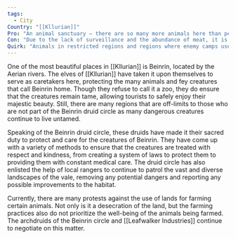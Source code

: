 ```yaml
---
tags:
  - City
Country: "[[Kllurian]]"
Pro: "An animal sanctuary — there are so many more animals here than people"
Con: "Due to the lack of surveillance and the abundance of meat, it is common for camps to form unnoticed"
Quirk: "Animals in restricted regions and regions where enemy camps used to exist can be quite aggressive"
---
```


One of the most beautiful places in [[Kllurian]] is Beinrin, located by the Aerian rivers. The elves of [[Kllurian]] have taken it upon themselves to serve as caretakers here, protecting the many animals and fey creatures that call Beinrin home. Though they refuse to call it a zoo, they do ensure that the creatures remain tame, allowing tourists to safely enjoy their majestic beauty. Still, there are many regions that are off-limits to those who are not part of the Beinrin druid circle as many dangerous creatures continue to live untamed. 

Speaking of the Beinrin druid circle, these druids have made it their sacred duty to protect and care for the creatures of Beinrin. They have come up with a variety of methods to ensure that the creatures are treated with respect and kindness, from creating a system of laws to protect them to providing them with constant medical care. The druid circle has also enlisted the help of local rangers to continue to patrol the vast and diverse landscapes of the vale, removing any potential dangers and reporting any possible improvements to the habitat. 

Currently, there are many protests against the use of lands for farming certain animals. Not only is it a desecration of the land, but the farming practices also do not prioritize the well-being of the animals being farmed. The archdruids of the Beinrin circle and [[Leafwalker Industries]] continue to negotiate on this matter.
